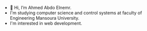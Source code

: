 - 👋 Hi, I’m Ahmed Abdo Elnemr.
- I'm studying computer science and control systems at faculty of Engineering Mansoura University.
- I'm interested in web development.
   
